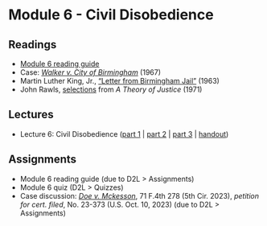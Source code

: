 # Module 6 - Civil Disobedience

## Readings

- [Module 6 reading guide](https://github.com/dingherself/phil-324/raw/main/reading-guides/06-reading-guide.docx)
- Case: [*Walker v. City of Birmingham*](https://www.loc.gov/item/usrep388307/) (1967)
- Martin Luther King, Jr., [“Letter from Birmingham Jail”](https://arizona.box.com/s/tze7e15j5yfr30h69ixspvmw80yj9l7v) (1963)
- John Rawls, [selections](https://arizona.box.com/s/nuh1iw0xq72yoox7fyz1rd056hz77v4y) from *A Theory of Justice* (1971)

## Lectures

- Lecture 6: Civil Disobedience ([part 1](https://youtu.be/CAPjuSZmWB0) \| [part 2](https://youtu.be/x6a65tTko6c) \| [part 3](https://youtu.be/KXe0W2HFKV8) \| [handout](https://github.com/dingherself/phil-324/blob/main/handouts/06-civil-disobedience.md))

## Assignments

- Module 6 reading guide (due to D2L > Assignments)
- Module 6 quiz (D2L > Quizzes)
- Case discussion: [*Doe v. Mckesson*](https://github.com/dingherself/phil-324/blob/main/case-discussions.md#civil-disobedience-in-blm-module-6), 71 F.4th 278 (5th Cir. 2023), *petition for cert. filed*, No. 23-373 (U.S. Oct. 10, 2023) (due to D2L > Assignments)
